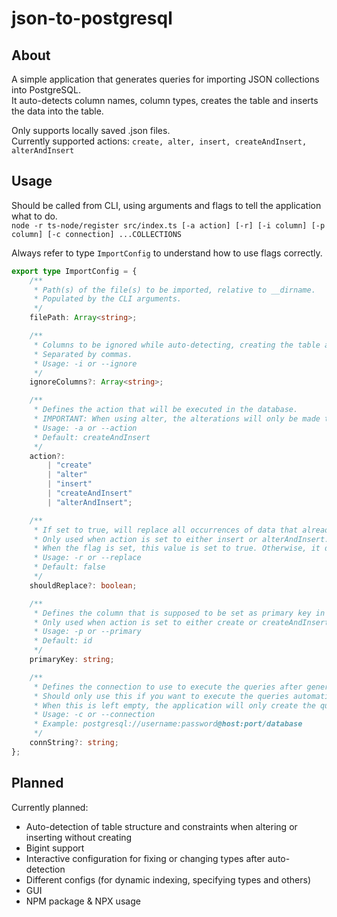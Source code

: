 # json-to-postgresql

## About
A simple application that generates queries for importing JSON collections into PostgreSQL.<br />
It auto-detects column names, column types, creates the table and inserts the data into the table.

Only supports locally saved .json files.<br />
Currently supported actions: `create, alter, insert, createAndInsert, alterAndInsert`

## Usage
Should be called from CLI, using arguments and flags to tell the application what to do.<br />
`node -r ts-node/register src/index.ts [-a action] [-r] [-i column] [-p column] [-c connection] ...COLLECTIONS`

Always refer to type `ImportConfig` to understand how to use flags correctly.<br />
```Typescript
export type ImportConfig = {
	/**
	 * Path(s) of the file(s) to be imported, relative to __dirname.
	 * Populated by the CLI arguments.
	 */
	filePath: Array<string>;

	/**
	 * Columns to be ignored while auto-detecting, creating the table and inserting the values.
	 * Separated by commas.
	 * Usage: -i or --ignore
	 */
	ignoreColumns?: Array<string>;

	/**
	 * Defines the action that will be executed in the database.
	 * IMPORTANT: When using alter, the alterations will only be made to the auto-detected columns.
	 * Usage: -a or --action
	 * Default: createAndInsert
	 */
	action?:
		| "create"
		| "alter"
		| "insert"
		| "createAndInsert"
		| "alterAndInsert";

	/**
	 * If set to true, will replace all occurrences of data that already exist in the table.
	 * Only used when action is set to either insert or alterAndInsert.
	 * When the flag is set, this value is set to true. Otherwise, it defaults to false.
	 * Usage: -r or --replace
	 * Default: false
	 */
	shouldReplace?: boolean;

	/**
	 * Defines the column that is supposed to be set as primary key in the table.
	 * Only used when action is set to either create or createAndInsert.
	 * Usage: -p or --primary
	 * Default: id
	 */
	primaryKey: string;

	/**
	 * Defines the connection to use to execute the queries after generating them.
	 * Should only use this if you want to execute the queries automatically into the database you wish.
	 * When this is left empty, the application will only create the queries and store them inside queries -> (create/alter/insert) -> (collection_name).sql
	 * Usage: -c or --connection
	 * Example: postgresql://username:password@host:port/database
	 */
	connString?: string;
};
```

## Planned
Currently planned:
- Auto-detection of table structure and constraints when altering or inserting without creating
- Bigint support
- Interactive configuration for fixing or changing types after auto-detection
- Different configs (for dynamic indexing, specifying types and others)
- GUI
- NPM package & NPX usage
